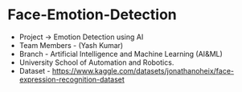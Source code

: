 # Face-Emotion-Detection
- Project -> Emotion Detection using AI
- Team Members - (Yash Kumar)
- Branch - Artificial Intelligence and Machine Learning (AI&ML) 
- University School of Automation and Robotics.
- Dataset - https://www.kaggle.com/datasets/jonathanoheix/face-expression-recognition-dataset
